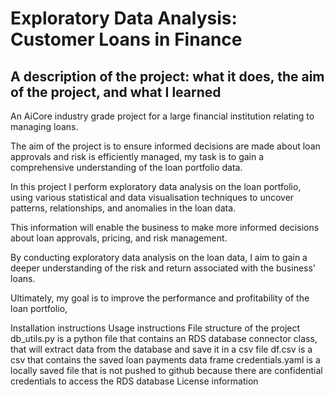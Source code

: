 # Exploratory Data Analysis: Customer Loans in Finance

## A description of the project: what it does, the aim of the project, and what I learned

An AiCore industry grade project for a large financial institution relating to managing loans.

The aim of the project is to ensure informed decisions are made about loan approvals and risk is efficiently managed, my task is to gain a comprehensive understanding of the loan portfolio data.

In this project I perform exploratory data analysis on the loan portfolio, using various statistical and data visualisation techniques to uncover patterns, relationships, and anomalies in the loan data.

This information will enable the business to make more informed decisions about loan approvals, pricing, and risk management.

By conducting exploratory data analysis on the loan data, I aim to gain a deeper understanding of the risk and return associated with the business' loans.

Ultimately, my goal is to improve the performance and profitability of the loan portfolio,

Installation instructions
Usage instructions
File structure of the project
db_utils.py is a python file that contains an RDS database connector class, that will extract data from the database and save it in a csv file
df.csv is a csv that contains the saved loan payments data frame
credentials.yaml is a locally saved file that is not pushed to github because there are confidential credentials to access the RDS database
License information